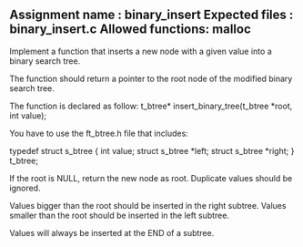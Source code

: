 Assignment name  : binary_insert
Expected files   : binary_insert.c
Allowed functions: malloc
--------------------------------------------------------------------------------

Implement a function that inserts a new node with a given value into a binary
search tree.

The function should return a pointer to the root node of the modified
binary search tree.

The function is declared as follow:
t_btree* insert_binary_tree(t_btree *root, int value);

You have to use the ft_btree.h file that includes:

typedef struct s_btree
{
	int value;
	struct s_btree *left;
	struct s_btree *right;
}	t_btree;

If the root is NULL, return the new node as root.
Duplicate values should be ignored.

Values bigger than the root should be inserted in the right subtree.
Values smaller than the root should be inserted in the left subtree.

Values will always be inserted at the END of a subtree.